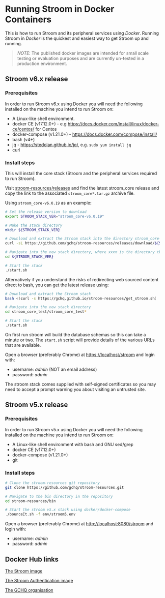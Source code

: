 # Running Stroom in Docker Containers

This is how to run Stroom and its peripheral services using _Docker_. 
Running Stroom in _Docker_ is the quickest and easiest way to get Stroom up and running. 

> _NOTE_: The published docker images are intended for small scale testing or evaluation purposes and are currently un-tested in a production environment.

## Stroom v6.x release

### Prerequisites

In order to run Stroom v6.x using Docker you will need the following installed on the machine you intend to run Stroom on:

* A Linux-like shell environment.
* docker CE (v17.12.0+) - e.g https://docs.docker.com/install/linux/docker-ce/centos/ for Centos
* docker-compose (v1.21.0+) - https://docs.docker.com/compose/install/ 
* bash (v4+)
* jq - https://stedolan.github.io/jq/, e.g. `sudo yum install jq`
* curl

### Install steps

This will install the core stack (Stroom and the peripheral services required to run Stroom).

Visit [stroom-resources/releases](https://github.com/gchq/stroom-resources/releases) and find the latest stroom_core release and copy the link to the associated `stroom_core*.tar.gz` archive file.

Using `stroom_core-v6.0.19` as an example:

``` bash
# Set the release version to download
export STROOM_STACK_VER="stroom_core-v6.0.19"

# Make the stack directory
mkdir ${STROOM_STACK_VER}

# Download and extract the Stroom stack into the directory stroom_core-vX.Y.Z
curl -sL https://github.com/gchq/stroom-resources/releases/download/${STROOM_STACK_VER}/${STROOM_STACK_VER}.tar.gz | tar xz -C ${STROOM_STACK_VER}

# Navigate into the new stack directory, where xxxx is the directory that has just been created
cd ${STROOM_STACK_VER}

# Start the stack
./start.sh
```

Alternatively if you understand the risks of redirecting web sourced content direct to bash, you can get the latest release using:

``` bash
# Download and extract the Stroom stack
bash <(curl -s https://gchq.github.io/stroom-resources/get_stroom.sh)

# Navigate into the new stack directory
cd stroom_core_test/stroom_core_test*

# Start the stack
./start.sh
```

On first run stroom will build the database schemas so this can take a minute or two. 
The `start.sh` script will provide details of the various URLs that are available.

Open a browser (preferably Chrome) at [https://localhost/stroom](https://localhost/stroom) and login with:

* username: _admin_ (NOT an email address)
* password: _admin_

The stroom stack comes supplied with self-signed certificates so you may need to accept a prompt warning you about visiting an untrusted site.


## Stroom v5.x release

### Prerequisites

In order to run Stroom v5.x using Docker you will need the following installed on the machine you intend to run Stroom on:

* A Linux-like shell environment with bash and GNU sed/grep
* docker CE (v17.12.0+)
* docker-compose (v1.21.0+)
* git

### Install steps

```bash
# Clone the stroom-resources git repository
git clone https://github.com/gchq/stroom-resources.git

# Navigate to the bin directory in the repository
cd stroom-resources/bin

# Start the stroom v5.x stack using docker/docker-compose
./bounceIt.sh -f env/stroom5.env
```

Open a browser (preferably Chrome) at [http://localhost:8080/stroom](http://localhost:8080/stroom) and login with:

* username: _admin_ 
* password: _admin_


## Docker Hub links
[The Stroom image](https://hub.docker.com/r/gchq/stroom/)

[The Stroom Authentication image](https://hub.docker.com/r/gchq/stroom-auth/)

[The GCHQ organisation](https://hub.docker.com/r/gchq/)
